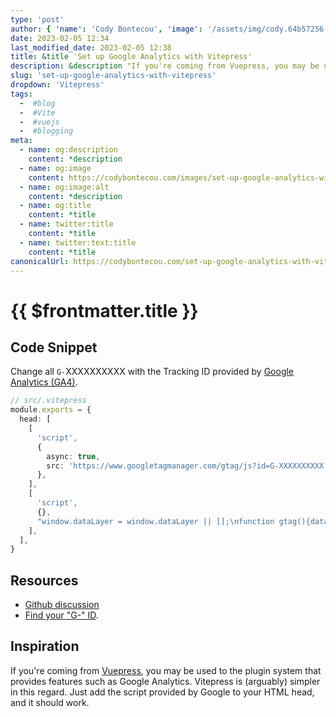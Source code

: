 ```yaml
---
type: 'post'
author: { 'name': 'Cody Bontecou', 'image': '/assets/img/cody.64b57256.jpg' }
date: 2023-02-05 12:34
last_modified_date: 2023-02-05 12:38
title: &title 'Set up Google Analytics with Vitepress'
description: &description "If you're coming from Vuepress, you may be used to the plugin system that provides features such as Google Analytics. Vitepress is (arguably) simpler in this regard. Just add the script provided by Google to your HTML head, and it should work."
slug: 'set-up-google-analytics-with-vitepress'
dropdown: 'Vitepress'
tags:
  -  #blog
  -  #Vite
  -  #vuejs
  -  #blogging
meta:
  - name: og:description
    content: *description
  - name: og:image
    content: https://codybontecou.com/images/set-up-google-analytics-with-vitepress.png
  - name: og:image:alt
    content: *description
  - name: og:title
    content: *title
  - name: twitter:title
    content: *title
  - name: twitter:text:title
    content: *title
canonicalUrl: https://codybontecou.com/set-up-google-analytics-with-vitepress.html
---
```


# {{ $frontmatter.title }}

## Code Snippet

Change all `G-`XXXXXXXXXX with the Tracking ID provided by [Google Analytics (GA4)](https://support.google.com/analytics/answer/9539598?hl=en).

```ts
// src/.vitepress
module.exports = {
  head: [
    [
      'script',
      {
        async: true,
        src: 'https://www.googletagmanager.com/gtag/js?id=G-XXXXXXXXXX',
      },
    ],
    [
      'script',
      {},
      "window.dataLayer = window.dataLayer || [];\nfunction gtag(){dataLayer.push(arguments);}\ngtag('js', new Date());\ngtag('config', 'G-XXXXXXXXXX');",
    ],
  ],
}
```

## Resources

- [Github discussion](https://github.com/vuejs/vitepress/issues/1131)
- [Find your "G-" ID](https://support.google.com/analytics/answer/9539598?hl=en).

## Inspiration

If you're coming from [Vuepress](https://vuepress.vuejs.org/), you may be used to the plugin system that provides features such as Google Analytics. Vitepress is (arguably) simpler in this regard. Just add the script provided by Google to your HTML head, and it should work.
